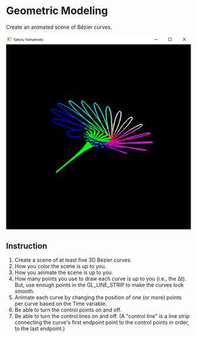 # Geometric Modeling
Create an animated scene of Bézier curves.

![](../Gifs/project(6).gif)

## Instruction
1. Create a scene of at least five 3D Bézier curves.
1. How you color the scene is up to you.
1. How you animate the scene is up to you.
1. How many points you use to draw each curve is up to you (i.e., the Δt). But, use enough points in the GL_LINE_STRIP to make the curves look smooth.
1. Animate each curve by changing the position of one (or more) points per curve based on the Time variable.
1. Be able to turn the control points on and off.
1. Be able to turn the control lines on and off. (A "control line" is a line strip connecting the curve's first endpoint point to the control points in order, to the last endpoint.)